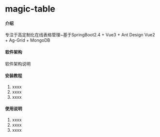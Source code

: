 # magic-table

#### 介绍
专注于高定制化在线表格管理~基于SpringBoot2.4 + Vue3 + Ant Design Vue2 + Ag-Grid + MongoDB

#### 软件架构
软件架构说明


#### 安装教程

1.  xxxx
2.  xxxx
3.  xxxx

#### 使用说明

1.  xxxx
2.  xxxx
3.  xxxx
